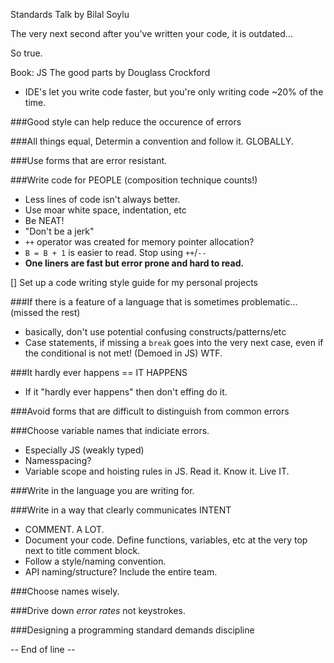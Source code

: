 Standards Talk by Bilal Soylu

The very next second after you've written your code, it is outdated...

So true.

Book: JS The good parts by Douglass Crockford

* IDE's let you write code faster, but you're only writing code ~20% of the time.

###Good style can help reduce the occurence of errors

###All things equal, Determin a convention and follow it. GLOBALLY.

###Use forms that are error resistant.

###Write code for PEOPLE (composition technique counts!)

* Less lines of code isn't always better.
* Use moar white space, indentation, etc
* Be NEAT!
* "Don't be a jerk"
* `++` operator was created for memory pointer allocation?
* `B = B + 1` is easier to read. Stop using `++`/`--`
* **One liners are fast but error prone and hard to read.**

[] Set up a code writing style guide for my personal projects

###If there is a feature of a language that is sometimes problematic... (missed the rest)

* basically, don't use potential confusing constructs/patterns/etc
* Case statements, if missing a `break` goes into the very next case, even if the conditional is not met! (Demoed in JS) WTF.

###It hardly ever happens == IT HAPPENS

* If it "hardly ever happens" then don't effing do it.

###Avoid forms that are difficult to distinguish from common errors

###Choose variable names that indiciate errors.

* Especially JS (weakly typed)
* Namesspacing?
* Variable scope and hoisting rules in JS. Read it. Know it. Live IT.

###Write in the language you are writing for.

###Write in a way that clearly communicates INTENT

* COMMENT. A LOT.
* Document your code. Define functions, variables, etc at the very top next to title comment block.
* Follow a style/naming convention.
* API naming/structure? Include the entire team.

###Choose names wisely.

###Drive down *error rates* not keystrokes.

###Designing a programming standard demands discipline

-- End of line --